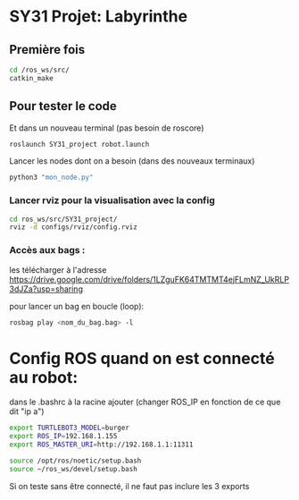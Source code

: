 # SY31 Projet: Labyrinthe

## Première fois

```bash
cd /ros_ws/src/
catkin_make
```

## Pour tester le code
Et dans un nouveau terminal (pas besoin de roscore)
```bash
roslaunch SY31_project robot.launch 
```


Lancer les nodes dont on a besoin (dans des nouveaux terminaux) 
```bash
python3 "mon_node.py"
```

### Lancer rviz pour la visualisation avec la config
``` bash
cd ros_ws/src/SY31_project/
rviz -d configs/rviz/config.rviz
```

### Accès aux bags :
les télécharger à l'adresse https://drive.google.com/drive/folders/1LZguFK64TMTMT4ejFLmNZ_UkRLP3dJZa?usp=sharing

pour lancer un bag en boucle (loop):
``` bash
rosbag play <nom_du_bag.bag> -l
```











# Config ROS quand on est connecté au robot:
dans le .bashrc à la racine ajouter (changer ROS_IP en fonction de ce que dit "ip a")
``` bash
export TURTLEBOT3_MODEL=burger
export ROS_IP=192.168.1.155
export ROS_MASTER_URI=http://192.168.1.1:11311

source /opt/ros/noetic/setup.bash
source ~/ros_ws/devel/setup.bash 
```

Si on teste sans être connecté, il ne faut pas inclure les 3 exports